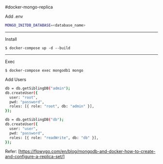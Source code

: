 #docker-mongo-replica

Add .env

```Bash
MONGO_INITDB_DATABASE=<database_name>
```

----

Install

``$ docker-compose up -d --build `` 


----

Exec

``$ docker-compose exec mongodb1 mongo ``

Add Users

```Bash 
db = db.getSiblingDB("admin");
db.createUser({
  user: "root",
  pwd: "password",
  roles: [{ role: "root", db: "admin" }],
});

db = db.getSiblingDB("db");
db.createUser({
  user: "user",
  pwd: "password",
  roles: [{ role: "readWrite", db: "db" }],
});
```

Refer: [https://flowygo.com/en/blog/mongodb-and-docker-how-to-create-and-configure-a-replica-set/]
